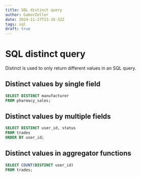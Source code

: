 ```yaml
---
title: SQL distinct query
author: GaborZeller
date: 2024-11-27T23-16-32Z
tags: sql
draft: true
---
```


# SQL distinct query

Distinct is used to only return different values in an SQL query.

## Distinct values by single field

```sql
SELECT DISTINCT manufacturer
FROM pharmacy_sales;
```

## Distinct values by multiple fields

```sql
SELECT DISTINCT user_id, status
FROM trades
ORDER BY user_id;
```

## Distinct values in aggregator functions

```sql
SELECT COUNT(DISTINCT user_id) 
FROM trades;
```
